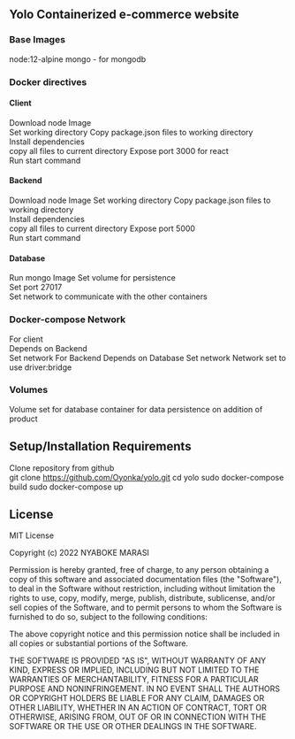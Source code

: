 ## Yolo Containerized e-commerce website
### Base Images
node:12-alpine 
mongo - for mongodb
### Docker directives
#### Client
Download node Image  
Set working directory
Copy package.json files to working directory  
Install dependencies  
copy all files to current directory
Expose port 3000 for react  
Run start command
#### Backend
Download node Image
Set working directory
Copy package.json files to working directory  
Install dependencies  
copy all files to current directory
Expose port 5000  
Run start command
#### Database
Run mongo Image
Set volume for persistence  
Set port 27017  
Set network to communicate with the other containers  
### Docker-compose Network
For client  
Depends on Backend  
Set network
For Backend
Depends on Database
Set network
Network set to use driver:bridge  
### Volumes
Volume set for database container for data persistence on addition of product
## Setup/Installation Requirements
Clone repository from github  
git clone https://github.com/Oyonka/yolo.git
cd yolo
sudo docker-compose build
sudo docker-compose up

## License
MIT License

Copyright (c) 2022 NYABOKE MARASI

Permission is hereby granted, free of charge, to any person obtaining a copy
of this software and associated documentation files (the "Software"), to deal
in the Software without restriction, including without limitation the rights
to use, copy, modify, merge, publish, distribute, sublicense, and/or sell
copies of the Software, and to permit persons to whom the Software is
furnished to do so, subject to the following conditions:

The above copyright notice and this permission notice shall be included in all
copies or substantial portions of the Software.

THE SOFTWARE IS PROVIDED "AS IS", WITHOUT WARRANTY OF ANY KIND, EXPRESS OR
IMPLIED, INCLUDING BUT NOT LIMITED TO THE WARRANTIES OF MERCHANTABILITY,
FITNESS FOR A PARTICULAR PURPOSE AND NONINFRINGEMENT. IN NO EVENT SHALL THE
AUTHORS OR COPYRIGHT HOLDERS BE LIABLE FOR ANY CLAIM, DAMAGES OR OTHER
LIABILITY, WHETHER IN AN ACTION OF CONTRACT, TORT OR OTHERWISE, ARISING FROM,
OUT OF OR IN CONNECTION WITH THE SOFTWARE OR THE USE OR OTHER DEALINGS IN THE
SOFTWARE.

